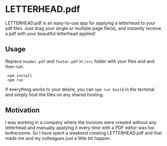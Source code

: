 # LETTERHEAD.pdf
LETTERHEAD.pdf is an easy-to-use app for applying a letterhead to your pdf files. Just drag your single or multiple page file(s), and instantly receive a pdf with your beautiful letterhead applied! 

## Usage
Replace `header.pdf`  and  `footer.pdf` in `/src` folder with your files and and then run:

     npm install
     npm run

If everything works to your desire, you can `npm run build` in the terminal and simply host the files on any shared hosting.
## Motivation
I was working in a company where the invoices were created without any letterhead and manually applying it every time with a PDF editor was too bothersome. So I have spent a weekend creating LETTERHEAD.pdf and that made me and my colleagues just a little bit happier.

